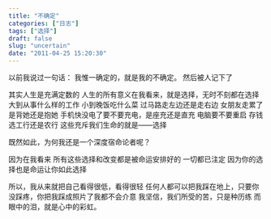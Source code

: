 ```yaml
---
title: "不确定"
categories: ["日志"]
tags: ["选择"]
draft: false
slug: "uncertain"
date: "2011-04-25 15:20:30"
---
```


以前我说过一句话：
我惟一确定的，就是我的不确定。
然后被人记下了

其实人生是充满定数的
人生的所有意义在我看来，就是选择，无时不刻都在选择
大到从事什么样的工作
小到晚饭吃什么菜
过马路走左边还是走右边
女朋友走累了是背她还是抱她
手机快没电了要不要充电，是座充还是直充
电脑要不要重启
存钱选工行还是农行
这些充斥我们生命的就是——选择

既然如此，为何我还是一个深度宿命论者呢？

因为在我看来
所有这些选择和改变都是被命运安排好的
一切都已注定
因为你的选择也是命运让你如此选择

所以，我从来就把自己看得很低，看得很轻
任何人都可以把我踩在地上，只要你没踩疼，你把我踩成照片了我都不会介意
我坚信，我们所受的苦，只是种历练
而眼中的泪，就是心中的彩虹。

